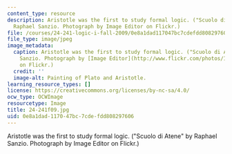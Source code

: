 ```yaml
---
content_type: resource
description: Aristotle was the first to study formal logic. ("Scuolo di Atene" by
  Raphael Sanzio. Photograph by Image Editor on Flickr.)
file: /courses/24-241-logic-i-fall-2009/0e8a1dad117047bc7cdefdd808297606_24-241f09.jpg
file_type: image/jpeg
image_metadata:
  caption: Aristotle was the first to study formal logic. ("Scuolo di Atene" by Raphael
    Sanzio. Photograph by [Image Editor](http://www.flickr.com/photos/11304375@N07/2769553173/)
    on Flickr.)
  credit: ''
  image-alt: Painting of Plato and Aristotle.
learning_resource_types: []
license: https://creativecommons.org/licenses/by-nc-sa/4.0/
ocw_type: OCWImage
resourcetype: Image
title: 24-241f09.jpg
uid: 0e8a1dad-1170-47bc-7cde-fdd808297606
---
```

Aristotle was the first to study formal logic. ("Scuolo di Atene" by Raphael Sanzio. Photograph by Image Editor on Flickr.)